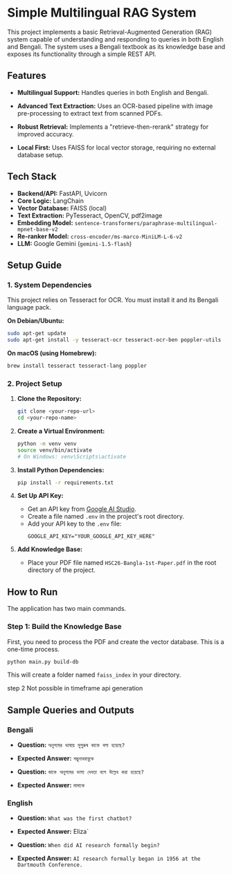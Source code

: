 # Simple Multilingual RAG System

This project implements a basic Retrieval-Augmented Generation (RAG) system capable of understanding and responding to queries in both English and Bengali. The system uses a Bengali textbook as its knowledge base and exposes its functionality through a simple REST API.

## Features
- **Multilingual Support:** Handles queries in both English and Bengali.
- **Advanced Text Extraction:** Uses an OCR-based pipeline with image pre-processing to extract text from scanned PDFs.
- **Robust Retrieval:** Implements a "retrieve-then-rerank" strategy for improved accuracy.

- **Local First:** Uses FAISS for local vector storage, requiring no external database setup.

## Tech Stack
- **Backend/API:** FastAPI, Uvicorn
- **Core Logic:** LangChain
- **Vector Database:** FAISS (local)
- **Text Extraction:** PyTesseract, OpenCV, pdf2image
- **Embedding Model:** `sentence-transformers/paraphrase-multilingual-mpnet-base-v2`
- **Re-ranker Model:** `cross-encoder/ms-marco-MiniLM-L-6-v2`
- **LLM:** Google Gemini (`gemini-1.5-flash`)

## Setup Guide

### 1. System Dependencies
This project relies on Tesseract for OCR. You must install it and its Bengali language pack.

**On Debian/Ubuntu:**
```bash
sudo apt-get update
sudo apt-get install -y tesseract-ocr tesseract-ocr-ben poppler-utils
```
**On macOS (using Homebrew):**
```bash
brew install tesseract tesseract-lang poppler
```

### 2. Project Setup
1.  **Clone the Repository:**
    ```bash
    git clone <your-repo-url>
    cd <your-repo-name>
    ```

2.  **Create a Virtual Environment:**
    ```bash
    python -m venv venv
    source venv/bin/activate
    # On Windows: venv\Scripts\activate
    ```

3.  **Install Python Dependencies:**
    ```bash
    pip install -r requirements.txt
    ```

4.  **Set Up API Key:**
    - Get an API key from [Google AI Studio](https://aistudio.google.com/app/apikey).
    - Create a file named `.env` in the project's root directory.
    - Add your API key to the `.env` file:
      ```
      GOOGLE_API_KEY="YOUR_GOOGLE_API_KEY_HERE"
      ```

5.  **Add Knowledge Base:**
    - Place your PDF file named `HSC26-Bangla-1st-Paper.pdf` in the root directory of the project.

## How to Run

The application has two main commands.

### Step 1: Build the Knowledge Base
First, you need to process the PDF and create the vector database. This is a one-time process.

```bash
python main.py build-db
```
This will create a folder named `faiss_index` in your directory.

step 2 Not possible in timeframe  api generation



## Sample Queries and Outputs

### Bengali
- **Question:** `অনুপমের ভাষায় সুপুরুষ কাকে বলা হয়েছে?`
- **Expected Answer:** `শম্ভুনাথবাবুকে`

- **Question:** `কাকে অনুপমের ভাগ্য দেবতা বলে উল্লেখ করা হয়েছে?`
- **Expected Answer:** `মামাকে`

### English
- **Question:** `What was the first chatbot?`
- **Expected Answer:** Eliza`

- **Question:** `When did AI research formally begin?`
- **Expected Answer:** `AI research formally began in 1956 at the Dartmouth Conference.`
